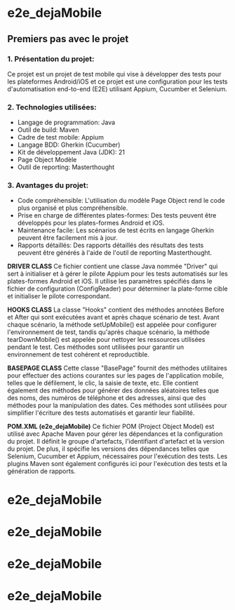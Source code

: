 ﻿# e2e_dejaMobile

## Premiers pas avec le projet

### 1. Présentation du projet:

Ce projet est un projet de test mobile qui vise à développer des tests pour les plateformes Android/iOS et ce projet est une configuration pour les tests d'automatisation end-to-end (E2E) utilisant Appium, Cucumber et Selenium.

### 2. Technologies utilisées:

* Langage de programmation: Java
* Outil de build: Maven
* Cadre de test mobile: Appium
* Langage BDD: Gherkin (Cucumber)
* Kit de développement Java (JDK): 21
* Page Object Modèle
* Outil de reporting: Masterthought


### 3. Avantages du projet:

* Code compréhensible: L'utilisation du modèle Page Object rend le code plus organisé et plus compréhensible.
* Prise en charge de différentes plates-formes: Des tests peuvent être développés pour les plates-formes Android et iOS.
* Maintenance facile: Les scénarios de test écrits en langage Gherkin peuvent être facilement mis à jour.
* Rapports détaillés: Des rapports détaillés des résultats des tests peuvent être générés à l'aide de l'outil de reporting Masterthought.

**DRIVER CLASS** Ce fichier contient une classe Java nommée "Driver" qui sert à initialiser et à gérer le pilote Appium pour les tests automatisés sur les plates-formes Android et iOS. Il utilise les paramètres spécifiés dans le fichier de configuration (ConfigReader) pour déterminer la plate-forme cible et initialiser le pilote correspondant.

**HOOKS CLASS** La classe "Hooks" contient des méthodes annotées Before et After qui sont exécutées avant et après chaque scénario de test. Avant chaque scénario, la méthode setUpMobile() est appelée pour configurer l'environnement de test, tandis qu'après chaque scénario, la méthode tearDownMobile() est appelée pour nettoyer les ressources utilisées pendant le test. Ces méthodes sont utilisées pour garantir un environnement de test cohérent et reproductible.

**BASEPAGE CLASS** Cette classe "BasePage" fournit des méthodes utilitaires pour effectuer des actions courantes sur les pages de l'application mobile, telles que le défilement, le clic, la saisie de texte, etc. Elle contient également des méthodes pour générer des données aléatoires telles que des noms, des numéros de téléphone et des adresses, ainsi que des méthodes pour la manipulation des dates. Ces méthodes sont utilisées pour simplifier l'écriture des tests automatisés et garantir leur fiabilité.

**POM.XML (e2e_dejaMobile)**
Ce fichier POM (Project Object Model) est utilisé avec Apache Maven pour gérer les dépendances et la configuration du projet. Il définit le groupe d'artefacts, l'identifiant d'artefact et la version du projet. De plus, il spécifie les versions des dépendances telles que Selenium, Cucumber et Appium, nécessaires pour l'exécution des tests. Les plugins Maven sont également configurés ici pour l'exécution des tests et la génération de rapports.

# e2e_dejaMobile
# e2e_dejaMobile
# e2e_dejaMobile
# e2e_dejaMobile
